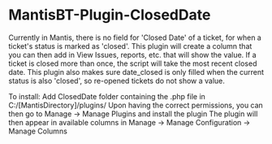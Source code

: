 # MantisBT-Plugin-ClosedDate

Currently in Mantis, there is no field for 'Closed Date' of a ticket, for when a ticket's status is marked as 'closed'. This plugin will create a column that you can then add in View Issues, reports, etc. that will show the value. If a ticket is closed more than once, the script will take the most recent closed date. This plugin also makes sure date_closed is only filled when the current status is also 'closed', so re-opened tickets do not show a value. 

To install:
Add ClosedDate folder containing the .php file in C:/[MantisDirectory]/plugins/
Upon having the correct permissions, you can then go to Manage -> Manage Plugins and install the plugin
The plugin will then appear in available columns in Manage -> Manage Configuration -> Manage Columns
